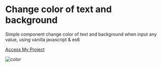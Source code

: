 # Change color of text and background 
 Simple component change color of text and background when input any value, using vanilla javascript & es6
 

 
 [Access My Project](https://jelsonjay.github.io/form-js/)
 
 ![color](https://user-images.githubusercontent.com/50907905/89583394-29d4d580-d832-11ea-9f63-55e76d299a1f.png)

